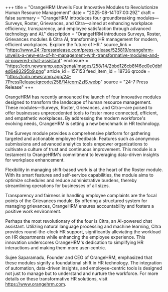 +++
title = "OrangeHRM Unveils Four Innovative Modules to Revolutionize Human Resource Management"
date = "2025-08-14T07:00:29Z"
draft = false
summary = "OrangeHRM introduces four groundbreaking modules—Surveys, Roster, Grievances, and Citra—aimed at enhancing workplace efficiency, transparency, and employee satisfaction through advanced technology and AI."
description = "OrangeHRM introduces Surveys, Roster, Grievances modules & Citra AI, transforming HR management for modern, efficient workplaces. Explore the future of HR."
source_link = "https://www.24-7pressrelease.com/press-release/525819/orangehrm-unveils-a-new-era-of-hr-management-with-transformative-modules-and-ai-powered-chat-assistant"
enclosure = "https://cdn.newsramp.app/genai/images/258/14/2bbd126cb8f46ed0e0dbfed6e93295b9.png"
article_id = 157153
feed_item_id = 18736
qrcode = "https://cdn.newsramp.app/24-7PressRelease/qrcode/258/14/cornZzIS.webp"
source = "24-7 Press Release"
+++

<p>OrangeHRM has recently announced the launch of four innovative modules designed to transform the landscape of human resource management. These modules—Surveys, Roster, Grievances, and Citra—are poised to offer businesses unprecedented tools to foster more connected, efficient, and empathetic workplaces. By addressing the modern workforce's evolving needs, OrangeHRM is setting a new benchmark in HR technology.</p><p>The Surveys module provides a comprehensive platform for gathering targeted and actionable employee feedback. Features such as anonymous submissions and advanced analytics tools empower organizations to cultivate a culture of trust and continuous improvement. This module is a testament to OrangeHRM's commitment to leveraging data-driven insights for workplace enhancement.</p><p>Flexibility in managing shift-based work is at the heart of the Roster module. With its smart features and self-service capabilities, the module aims to optimize schedules and reduce administrative burdens, thereby streamlining operations for businesses of all sizes.</p><p>Transparency and fairness in handling employee complaints are the focal points of the Grievances module. By offering a structured system for managing grievances, OrangeHRM ensures accountability and fosters a positive work environment.</p><p>Perhaps the most revolutionary of the four is Citra, an AI-powered chat assistant. Utilizing natural language processing and machine learning, Citra provides round-the-clock HR support, significantly alleviating the workload on HR departments while enhancing the employee experience. This innovation underscores OrangeHRM's dedication to simplifying HR interactions and making them more user-centric.</p><p>Sujee Saparamadu, Founder and CEO of OrangeHRM, emphasized that these modules signify a foundational shift in HR technology. The integration of automation, data-driven insights, and employee-centric tools is designed not just to manage but to understand and nurture the workforce. For more details on these transformative HR solutions, visit <a href='https://www.orangehrm.com' rel='nofollow' target='_blank'>https://www.orangehrm.com</a>.</p>